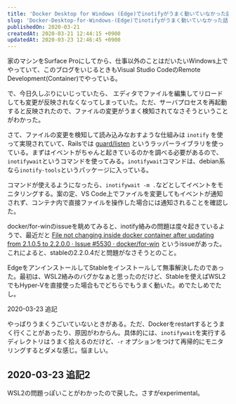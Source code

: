 ```yaml
---
title: 'Docker Desktop for Windows (Edge)でinotifyがうまく動いていなかった話(解決)'
slug: 'Docker-Desktop-for-Windows-(Edge)でinotifyがうまく動いていなかった話(解決)'
publishedOn: 2020-03-21
createdAt: 2020-03-21 12:44:15 +0900
updatedAt: 2020-03-23 12:46:45 +0900
---
```

家のマシンをSurface Proにしてから、仕事以外のことはだいたいWindows上でやっていて、このブログをいじるときもVisual Studio CodeのRemote Development(Container)でやっている。

で、今日久しぶりにいじっていたら、 エディタでファイルを編集してリロードしても変更が反映されなくなってしまっていた。ただ、サーバプロセスを再起動すると反映されたので、ファイルの変更がうまく検知されてなさそうということがわかった。

さて、ファイルの変更を検知して読み込みなおすような仕組みは `inotify` を使って実現されていて、Railsでは [guard/listen](https://github.com/guard/listen) というラッパーライブラリを使っている。まずはイベントがちゃんと起きているのかを調べる必要があるので、`inotifywait`というコマンドを使ってみる。`inotifywait`コマンドは、debian系なら`inotify-tools`というパッケージに入っている。

コマンドが使えるようになったら、`inotifywait -m .`などとしてイベントをモニタリングする。案の定、VS Code上でファイルを変更してもイベントが通知されず、コンテナ内で直接ファイルを操作した場合には通知されることを確認した。

docker/for-winのissueを眺めてみると、inotify絡みの問題は度々起きているようで、最近だと [File not changing inside docker container after updating from 2.1.0.5 to 2.2.0.0 · Issue #5530 · docker/for-win](https://github.com/docker/for-win/issues/5530) というissueがあった。これによると、stableの2.2.0.4だと問題がなさそうとのこと。

EdgeをアンインストールしてStableをインストールして無事解決したのであった。最初は、WSL2絡みのバグかなぁと思ったのだけど、Stableを使えばWSL2でもHyper-Vを直接使った場合もでどちらでもうまく動いた。めでたしめでたし。

2020-03-23 追記

やっぱりうまくうごいていないときがある。ただ、Dockerをrestartするとうまく行くことがあったり、原因がわからん。具体的には、`inotifywait`を実行するディレクトリはうまく拾えるのだけど、`-r` オプションをつけて再帰的にモニタリングするとダメな感じ。悩ましい。

## 2020-03-23  追記2

WSL2の問題っぽいことがわかったので戻した。さすがexperimental。
